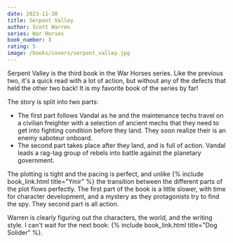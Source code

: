 ```yaml
---
date: 2023-11-30
title: Serpent Valley
author: Scott Warren
series: War Horses
book_number: 3
rating: 5
image: /books/covers/serpent_valley.jpg
---
```


<span class="book-title">Serpent Valley</span> is the third book in the War
Horses series. Like the previous two, it's a quick read with a lot of action,
but without any of the defects that held the other two back! It is my favorite
book of the series by far!

The story is split into two parts:

- The first part follows Vandal as he and the maintenance techs travel on a
  civilian freighter with a selection of ancient mechs that they need to get
  into fighting condition before they land. They soon realize their is an
  enemy saboteur onboard.
- The second part takes place after they land, and is full of action. Vandal
  leads a rag-tag group of rebels into battle against the planetary government.

The plotting is tight and the pacing is perfect, and unlike {% include
book_link.html title="Ymir" %} the transition between the different parts of
the plot flows perfectly. The first part of the book is a little
slower, with time for character development, and a mystery as they
protagonists try to find the spy. They second part is all action.

Warren is clearly figuring out the characters, the world, and the writing
style. I can't wait for the next book: {% include book_link.html title="Dog
Solider" %}.
